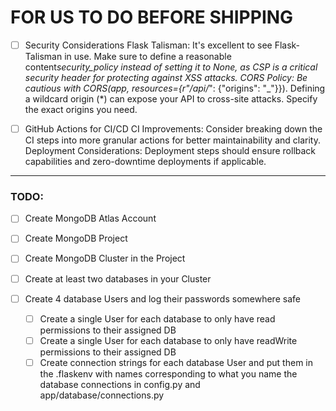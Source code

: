 # FOR US TO DO BEFORE SHIPPING

- [ ] Security Considerations
      Flask Talisman: It's excellent to see Flask-Talisman in use. Make sure to define a reasonable content*security_policy instead of setting it to None, as CSP is a critical security header for protecting against XSS attacks.
      CORS Policy: Be cautious with CORS(app, resources={r"/api/*": {"origins": "\_"}}). Defining a wildcard origin (\*) can expose your API to cross-site attacks. Specify the exact origins you need.

- [ ] GitHub Actions for CI/CD
      CI Improvements: Consider breaking down the CI steps into more granular actions for better maintainability and clarity.
      Deployment Considerations: Deployment steps should ensure rollback capabilities and zero-downtime deployments if applicable.

---

### TODO:

- [ ] Create MongoDB Atlas Account
- [ ] Create MongoDB Project
- [ ] Create MongoDB Cluster in the Project
- [ ] Create at least two databases in your Cluster
- [ ] Create 4 database Users and log their passwords somewhere safe

  - [ ] Create a single User for each database to only have read permissions to their assigned DB
  - [ ] Create a single User for each database to only have readWrite permissions to their assigned DB
  - [ ] Create connection strings for each database User and put them in the .flaskenv with names corresponding to what you name the database connections in config.py and app/database/connections.py
